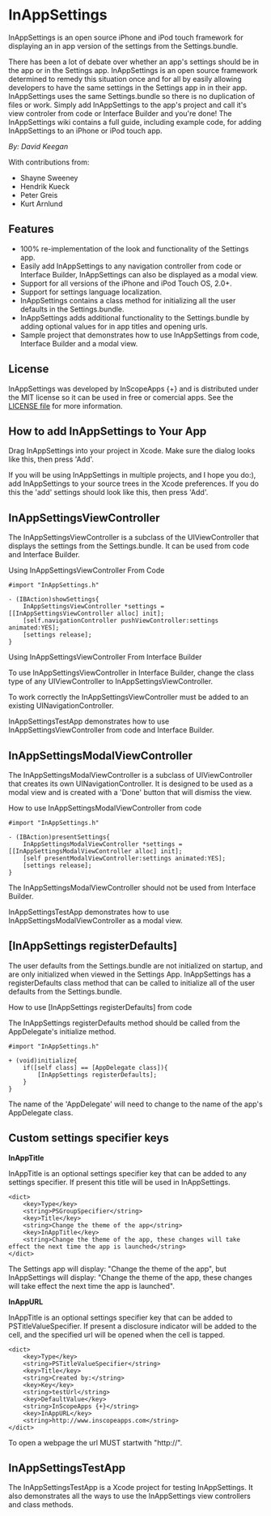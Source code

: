 InAppSettings
========

InAppSettings is an open source iPhone and iPod touch framework for displaying an 
in app version of the settings from the Settings.bundle. 

There has been a lot of debate over whether an app's settings should be in the 
app or in the Settings app. InAppSettings is an open source framework determined 
to remedy this situation once and for all by easily allowing developers to have 
the same settings in the Settings app in in their app. InAppSettings uses the 
same Settings.bundle so there is no duplication of files or work. Simply add 
InAppSettings to the app's project and call it's view controler from code or 
Interface Builder and you're done! The InAppSettings wiki contains a full guide, 
including example code, for adding InAppSettings to an iPhone or iPod touch app. 

*By: David Keegan*

With contributions from:

* Shayne Sweeney
* Hendrik Kueck
* Peter Greis
* Kurt Arnlund

Features
--------
* 100% re-implementation of the look and functionality of the Settings app.
* Easily add InAppSettings to any navigation controller from code or Interface Builder, InAppSettings can also be displayed as a modal view.
* Support for all versions of the iPhone and iPod Touch OS, 2.0+.
* Support for settings language localization.
* InAppSettings contains a class method for initializing all the user defaults in the Settings.bundle.
* InAppSettings adds additional functionality to the Settings.bundle by adding optional values for in app titles and opening urls.
* Sample project that demonstrates how to use InAppSettings from code, Interface Builder and a modal view.

License
--------
InAppSettings was developed by InScopeApps {+} and is distributed under the MIT license so it can be used in free or comercial apps. See the [LICENSE file](https://github.com/InScopeApps/InAppSettings/blob/master/LICENSE) for more information.

How to add InAppSettings to Your App
--------
Drag InAppSettings into your project in Xcode. Make sure the dialog looks like this, then press 'Add'.

If you will be using InAppSettings in multiple projects, and I hope you do:), add InAppSettings to your source trees in the Xcode preferences. If you do this the 'add' settings should look like this, then press 'Add'.

InAppSettingsViewController
--------
The InAppSettingsViewController is a subclass of the UIViewController that displays the settings from the Settings.bundle. It can be used from code and Interface Builder.

Using InAppSettingsViewController From Code

    #import "InAppSettings.h"
    
    - (IBAction)showSettings{
        InAppSettingsViewController *settings = [[InAppSettingsViewController alloc] init];
        [self.navigationController pushViewController:settings animated:YES];
        [settings release];
    }

Using InAppSettingsViewController From Interface Builder

To use InAppSettingsViewController in Interface Builder, change the class type of any UIViewController to InAppSettingsViewController.

To work correctly the InAppSettingsViewController must be added to an existing UINavigationController.

InAppSettingsTestApp demonstrates how to use InAppSettingsViewController from code and Interface Builder.

InAppSettingsModalViewController
--------
The InAppSettingsModalViewController is a subclass of UIViewController that creates its own UINavigationController. It is designed to be used as a modal view and is created with a 'Done' button that will dismiss the view.

How to use InAppSettingsModalViewController from code

    #import "InAppSettings.h"
    
    - (IBAction)presentSettings{
        InAppSettingsModalViewController *settings = [[InAppSettingsModalViewController alloc] init];
        [self presentModalViewController:settings animated:YES];
        [settings release];
    }

The InAppSettingsModalViewController should not be used from Interface Builder.

InAppSettingsTestApp demonstrates how to use InAppSettingsModalViewController as a modal view.

[InAppSettings registerDefaults]
--------
The user defaults from the Settings.bundle are not initialized on startup, and are only initialized when viewed in the Settings App. InAppSettings has a registerDefaults class method that can be called to initialize all of the user defaults from the Settings.bundle.

How to use [InAppSettings registerDefaults] from code

The InAppSettings registerDefaults method should be called from the AppDelegate's initialize method.

    #import "InAppSettings.h"
    
    + (void)initialize{
        if([self class] == [AppDelegate class]){
            [InAppSettings registerDefaults];
        }
    }

The name of the 'AppDelegate' will need to change to the name of the app's AppDelegate class.

Custom settings specifier keys
--------
**InAppTitle**

InAppTitle is an optional settings specifier key that can be added to any settings specifier. If present this title will be used in InAppSettings.
    
    <dict>
        <key>Type</key>
        <string>PSGroupSpecifier</string>
        <key>Title</key>
        <string>Change the theme of the app</string>
        <key>InAppTitle</key>
        <string>Change the theme of the app, these changes will take effect the next time the app is launched</string>
    </dict>

The Settings app will display: "Change the theme of the app", but InAppSettings will display: "Change the theme of the app, these changes will take effect the next time the app is launched".

**InAppURL**

InAppTitle is an optional settings specifier key that can be added to PSTitleValueSpecifier. If present a disclosure indicator will be added to the cell, and the specified url will be opened when the cell is tapped.

    <dict>
        <key>Type</key>
        <string>PSTitleValueSpecifier</string>
        <key>Title</key>
        <string>Created by:</string>
        <key>Key</key>
        <string>testUrl</string>
        <key>DefaultValue</key>
        <string>InScopeApps {+}</string>
        <key>InAppURL</key>
        <string>http://www.inscopeapps.com</string>
    </dict>

To open a webpage the url MUST startwith "http://".

InAppSettingsTestApp
--------
The InAppSettingsTestApp is a Xcode project for testing InAppSettings. It also demonstrates all the ways to use the InAppSettings view controllers and class methods.
